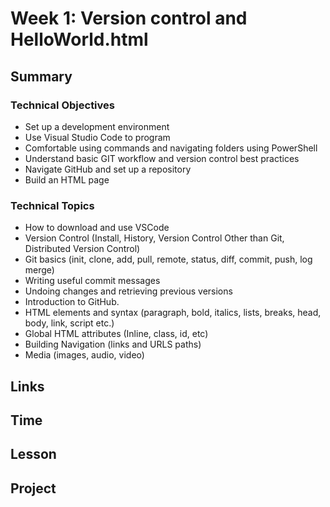 # Week 1: Version control and HelloWorld.html

## Summary
### Technical Objectives
- Set up a development environment 
- Use Visual Studio Code to program
- Comfortable using commands and navigating folders using PowerShell
- Understand basic GIT workflow and version control best practices
- Navigate GitHub and set up a repository
- Build an HTML page

### Technical Topics
- How to download and use VSCode
- Version Control (Install, History, Version Control Other than Git, Distributed Version Control)
- Git basics (init, clone, add, pull, remote, status, diff, commit, push, log merge)
- Writing useful commit messages
- Undoing changes and retrieving previous versions
- Introduction to GitHub.
- HTML elements and syntax (paragraph, bold, italics, lists, breaks, head, body, link, script etc.)
- Global HTML attributes (Inline, class, id, etc)
- Building Navigation (links and URLS paths)
- Media (images, audio, video)

## Links

## Time




## Lesson


## Project